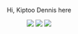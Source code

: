 <p align= "center" text-weight="900"> Hi, Kiptoo Dennis here </p>

<p align="center">
  <img src ="https://github-readme-stats.vercel.app/api?username=demuk&show_icons=true&count_private=true&theme=darcula&hide_border=true&hide=issues,contribs&bg_color=00000000">
  <img src ="https://github-readme-stats.vercel.app/api/top-langs/?username=demuk&layout=compact&hide_border=true&theme=darcula&bg_color=00000000&langs_count=6&hide=jupyter%20notebook,tex,css,php">
  <img src ="https://github-readme-streak-stats.herokuapp.com/?user=demuk&theme=darcula&hide_border=true&background=FFFFFF00">
</p>